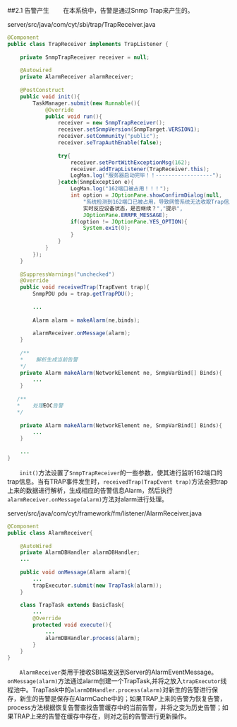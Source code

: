 ##2.1 告警产生
&#160; &#160; &#160; &#160;在本系统中，告警是通过Snmp Trap来产生的。

server/src/java/com/cyt/sbi/trap/TrapReceiver.java
```java
@Component
public class TrapReceiver implements TrapListener {
    
    private SnmpTrapReceiver receiver = null;
        
    @Autowired
    private AlarmReceiver alarmReceiver;
        
    @PostConstruct
    public void init(){
        TaskManager.submit(new Runnable(){
            @Override
            public void run(){
                receiver = new SnmpTrapReceiver();
                receiver.setSnmpVersion(SnmpTarget.VERSION1);
                receiver.setCommunity("public");
                receiver.seTrapAuthEnable(false);
                    
                try{
                    receiver.setPortWithExceptionMsg(162);
                    receiver.addTrapListener(TrapReceiver.this);
                    LogMan.log("服务器启动完毕！！------------------");
                }catch(SnmpException e){
                    LogMan.log("162端口被占用！！！");
                    int option = JOptionPane.showConfirmDialog(null,
                        "系统检测到162端口已被占用，导致网管系统无法收取Trap信息并\n
                        实时反应设备状态，是否继续？","提示",
                        JOptionPane.ERRPR_MESSAGE);
                    if(option != JOptionPane.YES_OPTION){
                        System.exit(0);
                    }
                }
            }
        });
    }
        
    @SuppressWarnings("unchecked")
    @Override
    public void receivedTrap(TrapEvent trap){
        SnmpPDU pdu = trap.getTrapPDU();
            
        ...
            
        Alarm alarm = makeAlarm(ne,binds);
            
        alarmReceiver.onMessage(alarm);
    }
       
    /**
    *    解析生成当前告警
    */
    private Alarm makeAlarm(NetworkElement ne, SnmpVarBind[] Binds){
        ...
    }
        
   /**
   *    处理EOC告警
   */
   
    private Alarm makeAlarm(NetworkElement ne, SnmpVarBind[] Binds){
        ...
    }
        
    ...
}
```

    
&#160; &#160; &#160; &#160;`init()`方法设置了`SnmpTrapReceiver`的一些参数，使其进行监听162端口的trap信息。当有TRAP事件发生时，`receivedTrap(TrapEvent trap)`方法会把trap上来的数据进行解析，生成相应的告警信息Alarm，然后执行`alarmReceiver.onMessage(alarm)`方法对alarm进行处理。

server/src/java/com/cyt/framework/fm/listener/AlarmReceiver.java
    
```java
@Component
public class AlarmReceiver{
    
    @AutoWired 
    private AlarmDBHandler alarmDBHandler;
    ...
        
    public void onMessage(Alarm alarm){
        ...
        trapExecutor.submit(new TrapTask(alarm));
    }
        
    class TrapTask extends BasicTask{
        ...
        @Override
        protected void execute(){
            ...
            alarmDBHandler.process(alarm);
        }
    }
}
```

&#160; &#160; &#160; &#160;`AlarmReceiver`类用于接收SBI端发送到Server的AlarmEventMessage。`onMessage(alarm)`方法通过alarm创建一个TrapTask,并将之放入`trapExecutor`线程池中。TrapTask中的`alarmDBHandler.process(alarm)`对新生的告警进行保存，新生的告警是保存在AlarmCache中的；如果TRAP上来的告警为恢复告警，process方法根据恢复告警查找告警缓存中的当前告警，并将之变为历史告警；如果TRAP上来的告警在缓存中存在，则对之前的告警进行更新操作。